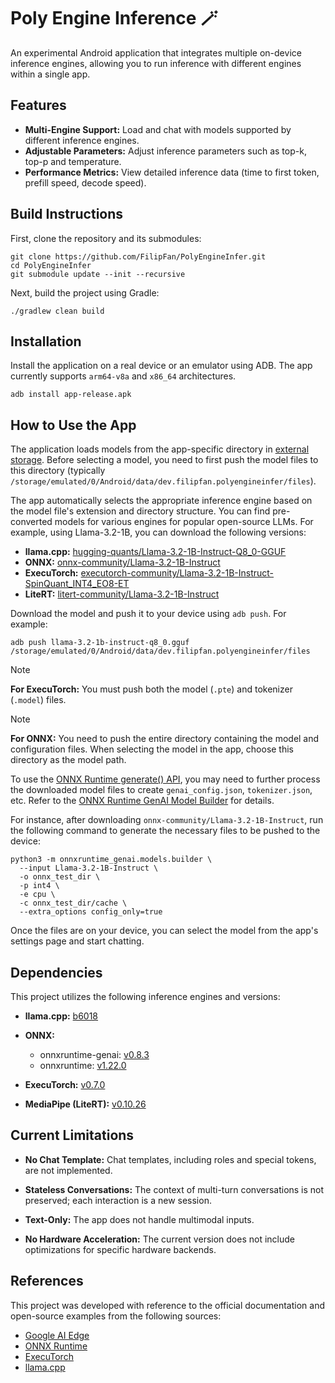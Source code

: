 #  Poly Engine Inference 🪄

An experimental Android application that integrates multiple on-device inference engines, allowing you to run inference with different engines within a single app.

## Features

- **Multi-Engine Support:** Load and chat with models supported by different inference engines.
- **Adjustable Parameters:** Adjust inference parameters such as top-k, top-p and temperature.
- **Performance Metrics:** View detailed inference data (time to first token, prefill speed, decode speed).

## Build Instructions

First, clone the repository and its submodules:

```
git clone https://github.com/FilipFan/PolyEngineInfer.git
cd PolyEngineInfer
git submodule update --init --recursive
```

Next, build the project using Gradle:

```
./gradlew clean build
```

## Installation

Install the application on a real device or an emulator using ADB. The app currently supports `arm64-v8a` and `x86_64` architectures.

```
adb install app-release.apk
```

## How to Use the App

The application loads models from the app-specific directory in [external storage](https://developer.android.com/training/data-storage/app-specific#external-access-files). Before selecting a model, you need to first push the model files to this directory (typically `/storage/emulated/0/Android/data/dev.filipfan.polyengineinfer/files`).

The app automatically selects the appropriate inference engine based on the model file's extension and directory structure. You can find pre-converted models for various engines for popular open-source LLMs. For example, using Llama-3.2-1B, you can download the following versions:

- **llama.cpp:** [hugging-quants/Llama-3.2-1B-Instruct-Q8_0-GGUF](https://huggingface.co/hugging-quants/Llama-3.2-1B-Instruct-Q8_0-GGUF/tree/main)
- **ONNX:** [onnx-community/Llama-3.2-1B-Instruct](https://huggingface.co/onnx-community/Llama-3.2-1B-Instruct/tree/main)
- **ExecuTorch:** [executorch-community/Llama-3.2-1B-Instruct-SpinQuant_INT4_EO8-ET](https://huggingface.co/executorch-community/Llama-3.2-1B-Instruct-SpinQuant_INT4_EO8-ET/tree/main)
- **LiteRT:** [litert-community/Llama-3.2-1B-Instruct](https://huggingface.co/litert-community/Llama-3.2-1B-Instruct/tree/main)

Download the model and push it to your device using `adb push`. For example:

```
adb push llama-3.2-1b-instruct-q8_0.gguf /storage/emulated/0/Android/data/dev.filipfan.polyengineinfer/files
```

> [!NOTE]
>
> **For ExecuTorch:** You must push both the model (`.pte`) and tokenizer (`.model`) files.

> [!NOTE]
>
> **For ONNX:** You need to push the entire directory containing the model and configuration files. When selecting the model in the app, choose this directory as the model path.
>
> To use the [ONNX Runtime generate() API](https://onnxruntime.ai/docs/genai/), you may need to further process the downloaded model files to create `genai_config.json`, `tokenizer.json`, etc. Refer to the [ONNX Runtime GenAI Model Builder](https://github.com/microsoft/onnxruntime-genai/tree/v0.8.3/src/python/py/models#config-only) for details.
>
> For instance, after downloading `onnx-community/Llama-3.2-1B-Instruct`, run the following command to generate the necessary files to be pushed to the device:
>
> ```
> python3 -m onnxruntime_genai.models.builder \
>   --input Llama-3.2-1B-Instruct \
>   -o onnx_test_dir \
>   -p int4 \
>   -e cpu \
>   -c onnx_test_dir/cache \
>   --extra_options config_only=true
> ```

Once the files are on your device, you can select the model from the app's settings page and start chatting.

## Dependencies

This project utilizes the following inference engines and versions:

- **llama.cpp:** [b6018](https://github.com/ggml-org/llama.cpp/releases/tag/b6018)

- **ONNX:**

  - onnxruntime-genai: [v0.8.3](https://github.com/microsoft/onnxruntime-genai/releases/tag/v0.8.3)
  - onnxruntime: [v1.22.0](https://github.com/microsoft/onnxruntime/releases/tag/v1.22.0)

- **ExecuTorch:** [v0.7.0](https://github.com/pytorch/executorch/releases/tag/v0.7.0)

- **MediaPipe (LiteRT):** [v0.10.26](https://github.com/google-ai-edge/mediapipe/releases/tag/v0.10.26)

## Current Limitations

- **No Chat Template:** Chat templates, including roles and special tokens, are not implemented.

- **Stateless Conversations:** The context of multi-turn conversations is not preserved; each interaction is a new session.

- **Text-Only:** The app does not handle multimodal inputs.

- **No Hardware Acceleration:** The current version does not include optimizations for specific hardware backends.

## References

This project was developed with reference to the official documentation and open-source examples from the following sources:

- [Google AI Edge](https://ai.google.dev/edge)
- [ONNX Runtime](https://onnxruntime.ai/docs/)
- [ExecuTorch](https://docs.pytorch.org/executorch/stable/intro-overview.html)
- [llama.cpp](https://github.com/ggml-org/llama.cpp)
